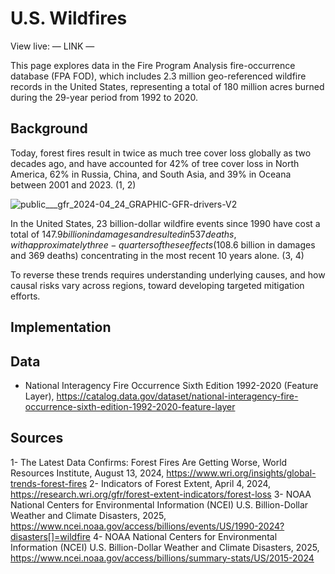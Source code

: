 # U.S. Wildfires

View live: — LINK —

This page explores data in the Fire Program Analysis fire-occurrence database (FPA FOD), which includes 2.3 million geo-referenced wildfire records in the United States, representing a total of 180 million acres burned during the 29-year period from 1992 to 2020.

## Background

Today, forest fires result in twice as much tree cover loss globally as two decades ago, and have accounted for 42% of tree cover loss in North America, 62% in Russia, China, and South Asia, and 39% in Oceana between 2001 and 2023. (1, 2) 

![public___gfr_2024-04_24_GRAPHIC-GFR-drivers-V2](https://github.com/user-attachments/assets/bd335172-6448-4053-8833-ff83a0ff5cc1)



In the United States, 23 billion-dollar wildfire events since 1990 have cost a total of $147.9 billion in damages and resulted in 537 deaths, with approximately three-quarters of these effects ($108.6 billion in damages and 369 deaths) concentrating in the most recent 10 years alone. (3, 4)

To reverse these trends requires understanding underlying causes, and how causal risks vary across regions, toward developing targeted mitigation efforts. 

## Implementation

## Data
* National Interagency Fire Occurrence Sixth Edition 1992-2020 (Feature Layer), https://catalog.data.gov/dataset/national-interagency-fire-occurrence-sixth-edition-1992-2020-feature-layer

## Sources

1- The Latest Data Confirms: Forest Fires Are Getting Worse, World Resources Institute, August 13, 2024, https://www.wri.org/insights/global-trends-forest-fires
2- Indicators of Forest Extent, April 4, 2024, https://research.wri.org/gfr/forest-extent-indicators/forest-loss
3- NOAA National Centers for Environmental Information (NCEI) U.S. Billion-Dollar Weather and Climate Disasters, 2025, https://www.ncei.noaa.gov/access/billions/events/US/1990-2024?disasters[]=wildfire
4- NOAA National Centers for Environmental Information (NCEI) U.S. Billion-Dollar Weather and Climate Disasters, 2025, https://www.ncei.noaa.gov/access/billions/summary-stats/US/2015-2024
